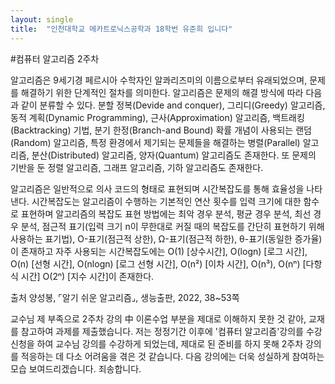 ```yaml
---
layout: single
title:  "인천대학교 메카트로닉스공학과 18학번 유준희 입니다"
---
```


#컴퓨터 알고리즘 2주차

알고리즘은 9세기경 페르시아 수학자인 알콰리즈미의 이름으로부터 유래되었으며, 문제를 해결하기 위한 단계적인 절차를 의미한다.
알고리즘은 문제의 해결 방식에 따라 다음과 같이 분류할 수 있다.
분할 정복(Devide and conquer), 그리디(Greedy) 알고리즘, 동적 계획(Dynamic Programming), 근사(Approximation) 알고리즘, 백트래킹(Backtracking) 기법, 분기 한정(Branch-and Bound)
확률 개념이 사용되는 랜덤(Random) 알고리즘, 특정 환경에서 제기되는 문제들을 해결하는 병렬(Parallel) 알고리즘, 분산(Distributed) 알고리즘, 양자(Quantum) 알고리즘도 존재한다.
또 문제의 기반을 둔 정렬 알고리즘, 그래프 알고리즘, 기하 알고리즘도 존재한다.

알고리즘은 일반적으로 의사 코드의 형태로 표현되며 시간복잡도를 통해 효율성을 나타낸다.
시간복잡도는 알고리즘이 수행하는 기본적인 연산 횟수를 입력 크기에 대한 함수로 표현하며 알고리즘의 복잡도 표현 방법에는
최악 경우 분석, 평균 경우 분석, 최선 경우 분석, 점근적 표기(입력 크기 n이 무한대로 커질 때의 복잡도를 간단히 표현하기 위해 사용하는 표기법), O-표기(점근적 상한), Ω-표기(점근적 하한), θ-표기(동일한 증가율)이 존재하고
자주 사용되는 시간복잡도에는 
O(1) [상수시간], O(logn) [로그 시간], O(n) [선형 시간], O(nlogn) [로그 선형 시간], O(n²) [이차 시간], O(n³), O(nⁿ) [다항식 시간] O(2ⁿ) [지수 시간]이 존재한다.

출처  양성봉, ⌜알기 쉬운 알고리즘⌟, 생능출판, 2022, 38~53쪽

교수님 제 부족으로 2주차 강의 中 이론수업 부분을 제대로 이해하지 못한 것 같아, 교재를 참고하여 과제를 제출했습니다.
저는 정정기간 이후에 '컴퓨터 알고리즘'강의를 수강신청을 하여 교수님 강의를 수강하게 되었는데, 제대로 된 준비를 하지 못해 2주차 강의를 적응하는 데 다소 어려움을 겪은 것 같습니다.
다음 강의에는 더욱 성실하게 참여하는 모습 보여드리겠습니다. 죄송합니다.
